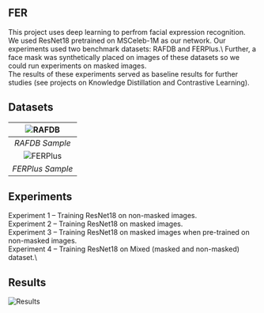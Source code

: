 ## FER
This project uses deep learning to perfrom facial expression recognition. We used ResNet18 pretrained on MSCeleb-1M as our
network. Our experiments used two benchmark datasets: RAFDB and FERPlus.\ 
Further, a face mask was synthetically placed on images of these datasets so we could run experiments on masked images.<br/>
The results of these experiments served as baseline results for further studies (see projects on Knowledge Distillation and 
Contrastive Learning). 

## Datasets

|![RAFDB](https://user-images.githubusercontent.com/64302305/172004582-54011bb9-b6f9-4bd3-a8cb-50ab98079a4d.jpg)|
|:--:| 
| *RAFDB Sample* |
|![FERPlus](https://user-images.githubusercontent.com/64302305/172004587-f89c0de5-0b63-4437-a867-abba32d7eb85.jpg)|
| *FERPlus Sample* |
## Experiments

Experiment 1 – Training ResNet18 on non-masked images.\
Experiment 2 – Training ResNet18 on masked images.\
Experiment 3 – Training ResNet18 on masked images when pre-trained on non-masked images.\
Experiment 4 – Training ResNet18 on Mixed (masked and non-masked) dataset.\

## Results

![Results](https://user-images.githubusercontent.com/64302305/172006032-c532c2a3-666f-4d7a-884a-85b7b521610a.jpg)

